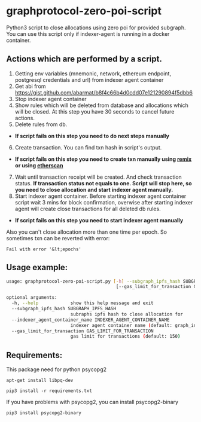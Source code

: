 # graphprotocol-zero-poi-script
Python3 script to close allocations using zero poi for provided subgraph.
You can use this script only if indexer-agent is running in a docker container.

## Actions which are performed by a script.
1. Getting env variables (mnemonic, network, ethereum endpoint, postgresql credentials and url) from indexer agent container
2. Get abi from https://gist.github.com/abarmat/b8f4c66b4d0cdd07e121290894f5dbb6
3. Stop indexer agent container
4. Show rules which will be deleted from database and allocations which will be closed. At this step you have 30 seconds to cancel future actions.
5. Delete rules from db.
- **If script fails on this step you need to do next steps manually**
6. Create transaction. You can find txn hash in script's output.
- **If script fails on this step you need to create txn manually using [remix](https://remix.ethereum.org/) or using [etherscan](https://etherscan.io/)**
7. Wait until transaction receipt will be created. And check transaction status. **If transaction status not equals to one. Script will stop here, so you need to close allocation and start indexer agent manually.**
8. Start indexer agent container. Before starting indexer agent container script wait 3 mins for block confirmation, overwise after starting indexer agent will create close transactions for all deleted db rules.
- **If script fails on this step you need to start indexer agent manually**

Also you can't close allocation more than one time per epoch. So sometimes txn can be reverted with error:

```Fail with error '&lt;epochs'```

## Usage example:
```bash
usage: graphprotocol-zero-poi-script.py [-h] --subgraph_ipfs_hash SUBGRAPH_IPFS_HASH [--indexer_agent_container_name INDEXER_AGENT_CONTAINER_NAME]
                                         [--gas_limit_for_transaction GAS_LIMIT_FOR_TRANSACTION]

optional arguments:
  -h, --help            show this help message and exit
  --subgraph_ipfs_hash SUBGRAPH_IPFS_HASH
                        subraphs ipfs hash to close allocation for
  --indexer_agent_container_name INDEXER_AGENT_CONTAINER_NAME
                        indexer agent container name (default: graph_indexer_agent_1)
  --gas_limit_for_transaction GAS_LIMIT_FOR_TRANSACTION
                        gas limit for transactions (default: 150)
```

## Requirements:

This package need for python psycopg2

```apt-get install libpq-dev```

```pip3 install -r requirements.txt```

If you have problems with psycopg2, you can install psycopg2-binary

```pip3 install psycopg2-binary```


